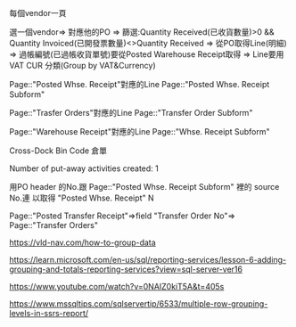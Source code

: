 每個vendor一頁

選一個vendor=> 對應他的PO => 篩選:Quantity Received(已收貨數量)>0 && Quantity Invoiced(已開發票數量)<>Quantity Received 
=> 從PO取得Line(明細) => 過帳編號(已過帳收貨單號)要從Posted Warehouse Receipt取得 => Line要用VAT CUR 分類(Group by VAT&Currency)

Page::"Posted Whse. Receipt"對應的Line Page::"Posted Whse. Receipt Subform" 

Page::"Trasfer Orders"對應的Line Page::"Transfer Order Subform"

Page::"Warehouse Receipt"對應的Line Page::"Whse. Receipt Subform"

Cross-Dock Bin Code 倉單

Number of put-away activities created: 1

用PO header 的No.跟 Page::"Posted Whse. Receipt Subform" 裡的 source No.連 以取得 "Posted Whse. Receipt" N


Page::"Posted Transfer Receipt"=>field "Transfer Order No"=> Page::"Transfer Orders"






https://vld-nav.com/how-to-group-data

https://learn.microsoft.com/en-us/sql/reporting-services/lesson-6-adding-grouping-and-totals-reporting-services?view=sql-server-ver16

https://www.youtube.com/watch?v=0NAIZ0kiT5A&t=405s

https://www.mssqltips.com/sqlservertip/6533/multiple-row-grouping-levels-in-ssrs-report/
